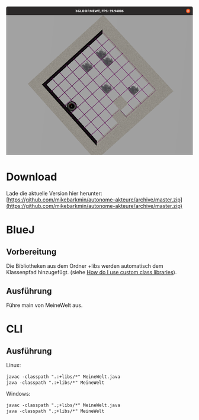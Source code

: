 ![Autonomer Staubsaugroboter](staubsaugroboter.png)

# Download

Lade die aktuelle Version hier herunter: [https://github.com/mikebarkmin/autonome-akteure/archive/master.zip](https://github.com/mikebarkmin/autonome-akteure/archive/master.zip)

# BlueJ

## Vorbereitung

Die Bibliotheken aus dem Ordner +libs werden automatisch dem Klassenpfad hinzugefügt. (siehe [How do I use custom class libraries](https://www.bluej.org/faq.html#faq_How_do_I_use_custom_class_libraries__JARs__)).

## Ausführung

Führe main von MeineWelt aus.

# CLI

## Ausführung

Linux:
```
javac -classpath ".:+libs/*" MeineWelt.java
java -classpath ".:+libs/*" MeineWelt
```

Windows:
```
javac -classpath ".;+libs/*" MeineWelt.java
java -classpath ".;+libs/*" MeineWelt
```
